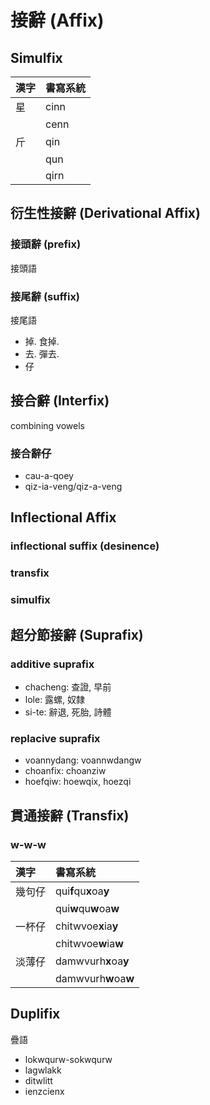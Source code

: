 # 接辭 (Affix)

## Simulfix

| 漢字 | 書寫系統 |
| :--- | :--- |
| 星 | cinn |
|| cenn |
| 斤 | qin |
|| qun |
|| qirn |

## 衍生性接辭 (Derivational Affix)

### 接頭辭 (prefix)

接頭語

### 接尾辭 (suffix)

接尾語

* 掉. 食掉.
* 去. 彈去.
* 仔

## 接合辭 (Interfix)

combining vowels

### 接合辭仔

* cau-a-qoey
* qiz-ia-veng/qiz-a-veng

## Inflectional Affix

### inflectional suffix (desinence)

### transfix

### simulfix

## 超分節接辭 (Suprafix)

### additive suprafix

* chacheng: 查證, 早前
* lole: 露螺, 奴隸
* si-te: 辭退, 死胎, 詩體

### replacive suprafix

* voannydang: voannwdangw
* choanfix: choanziw
* hoefqiw: hoewqix, hoezqi

## 貫通接辭 (Transfix)

### w-w-w

| 漢字 | 書寫系統 |
| :--- | :--- |
| 幾句仔 | qui**f**qu**x**oa**y** |
|| qui**w**qu**w**oa**w** |
| 一杯仔 | chitwvoe**x**ia**y** |
|| chitwvoe**w**ia**w** |
| 淡薄仔 | damwvurh**x**oa**y** |
|| damwvurh**w**oa**w** |

## Duplifix

疊語

* lokwqurw-sokwqurw
* lagwlakk
* ditwlitt
* ienzcienx
